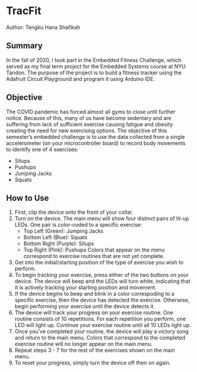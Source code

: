 # TracFit
Author: Tengku Hana Shafikah

## Summary
In the fall of 2020, I took part in the Embedded Fitness Challenge, which served as my final term project for the Embedded Systems course at NYU Tandon. The purpose of the project is to build a fitness tracker using the Adafruit Circuit Playground and program it using Arduino IDE.

## Objective
The COVID pandemic has forced almost all gyms to close until further notice. Because of this, many of us have become sedentary and are suffering from lack of sufficient exercise causing fatigue and obesity creating the need for new exercising options. The objective of this semester’s embedded challenge is to use the data collected from a single accelerometer (on your microcontroller board) to record body movements to identify one of 4 exercises:
* Situps
* Pushups
* Jumping Jacks
* Squats

## How to Use
1. First, clip the device onto the front of your collar.
2. Turn on the device. The main menu will show four distinct pairs of lit-up LEDs. One pair is color-coded to a specific exercise:
    - Top Left (Green): Jumping Jacks
    - Bottom Left (Blue): Squats
    - Bottom Right (Purple): Situps
    - Top Right (Pink): Pushups
Colors that appear on the menu correspond to exercise routines that are not yet complete.
3. Get into the initial/starting position of the type of exercise you wish to perform.
4. To begin tracking your exercise, press either of the two buttons on your device. The device will beep and the LEDs will turn white, indicating that it is actively tracking your starting position and movement.
5. If the device begins to beep and blink in a color correspoding to a specific exercise, then the device has detected the exercise. Otherwise, begin performing your exercise until the device detects it.
6. The device will track your progress on your exercise routine. One routine consists of 10 repetitions. For each repetition you perform, one LED will light up. Continue your exercise routine until all 10 LEDs light up.
7. Once you've completed your routine, the device will play a victory song and return to the main menu. Colors that correspond to the completed exercise routine will no longer appear on the main menu.
8. Repeat steps 3 - 7 for the rest of the exercises shown on the main menu.
9. To reset your progress, simply turn the device off then on again.
